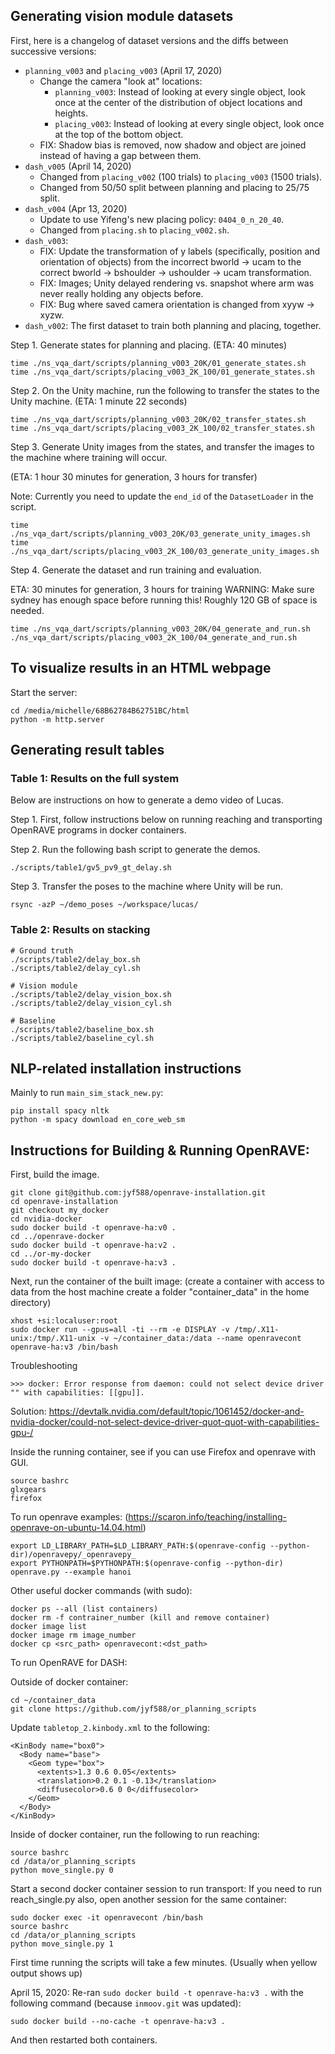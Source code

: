 ## Generating vision module datasets

First, here is a changelog of dataset versions and the diffs between successive
versions:

- `planning_v003` and `placing_v003` (April 17, 2020)
  - Change the camera "look at" locations:
    - `planning_v003`: Instead of looking at every single object, look once at the center of the distribution of object locations and heights.
    - `placing_v003`: Instead of looking at every single object, look once at the top of the bottom object.
  - FIX: Shadow bias is removed, now shadow and object are joined instead of 
  having a gap between them.
- `dash_v005` (April 14, 2020)
  - Changed from `placing_v002` (100 trials) to `placing_v003` (1500 trials).
  - Changed from 50/50 split between planning and placing to 25/75 split.
- `dash_v004` (Apr 13, 2020)
  - Update to use Yifeng's new placing policy: `0404_0_n_20_40`.
  - Changed from `placing.sh` to `placing_v002.sh`.
- `dash_v003`: 
  - FIX: Update the transformation of y labels (specifically, position and 
  orientation of objects) from the incorrect bworld -> ucam to the correct 
  bworld -> bshoulder -> ushoulder -> ucam transformation.
  - FIX: Images; Unity delayed rendering vs. snapshot where arm was never 
    really holding any objects before.
  - FIX: Bug where saved camera orientation is changed from xyyw -> xyzw.
- `dash_v002`: The first dataset to train both planning and placing, together.

Step 1. Generate states for planning and placing. (ETA: 40 minutes)

```
time ./ns_vqa_dart/scripts/planning_v003_20K/01_generate_states.sh
time ./ns_vqa_dart/scripts/placing_v003_2K_100/01_generate_states.sh
```

Step 2. On the Unity machine, run the following to transfer the states to the
Unity machine.
(ETA: 1 minute 22 seconds)

```
time ./ns_vqa_dart/scripts/planning_v003_20K/02_transfer_states.sh
time ./ns_vqa_dart/scripts/placing_v003_2K_100/02_transfer_states.sh
```

Step 3. Generate Unity images from the states, and transfer the images to the 
machine where training will occur. 

(ETA: 1 hour 30 minutes for generation, 3 
hours for transfer)

Note: Currently you need to update the `end_id` of the `DatasetLoader` in the
script.

```
time ./ns_vqa_dart/scripts/planning_v003_20K/03_generate_unity_images.sh
time ./ns_vqa_dart/scripts/placing_v003_2K_100/03_generate_unity_images.sh
```

Step 4. Generate the dataset and run training and evaluation.

ETA: 30 minutes for generation, 3 hours for training
WARNING: Make sure sydney has enough space before running this! Roughly 120 GB
of space is needed.


```
time ./ns_vqa_dart/scripts/planning_v003_20K/04_generate_and_run.sh
./ns_vqa_dart/scripts/placing_v003_2K_100/04_generate_and_run.sh
```

## To visualize results in an HTML webpage

Start the server:
```
cd /media/michelle/68B62784B62751BC/html
python -m http.server
```

## Generating result tables

### Table 1: Results on the full system

Below are instructions on how to generate a demo video of Lucas.

Step 1. First, follow instructions below on running reaching and transporting
OpenRAVE programs in docker containers.

Step 2. Run the following bash script to generate the demos.
```
./scripts/table1/gv5_pv9_gt_delay.sh
```

Step 3. Transfer the poses to the machine where Unity will be run.
```
rsync -azP ~/demo_poses ~/workspace/lucas/
```

### Table 2: Results on stacking

```
# Ground truth
./scripts/table2/delay_box.sh
./scripts/table2/delay_cyl.sh

# Vision module
./scripts/table2/delay_vision_box.sh
./scripts/table2/delay_vision_cyl.sh

# Baseline
./scripts/table2/baseline_box.sh
./scripts/table2/baseline_cyl.sh
```

## NLP-related installation instructions

Mainly to run `main_sim_stack_new.py`:

```
pip install spacy nltk
python -m spacy download en_core_web_sm
```

## Instructions for Building & Running OpenRAVE:

First, build the image.

```
git clone git@github.com:jyf588/openrave-installation.git
cd openrave-installation
git checkout my_docker
cd nvidia-docker
sudo docker build -t openrave-ha:v0 .
cd ../openrave-docker
sudo docker build -t openrave-ha:v2 .
cd ../or-my-docker
sudo docker build -t openrave-ha:v3 .
```

Next, run the container of the built image:
(create a container with access to data from the host machine create a folder "container_data" in the home directory)

```
xhost +si:localuser:root
sudo docker run --gpus=all -ti --rm -e DISPLAY -v /tmp/.X11-unix:/tmp/.X11-unix -v ~/container_data:/data --name openravecont openrave-ha:v3 /bin/bash
```

Troubleshooting
```
>>> docker: Error response from daemon: could not select device driver "" with capabilities: [[gpu]].
```
Solution: https://devtalk.nvidia.com/default/topic/1061452/docker-and-nvidia-docker/could-not-select-device-driver-quot-quot-with-capabilities-gpu-/

Inside the running container, see if you can use Firefox and openrave with GUI.
```
source bashrc
glxgears
firefox
```

To run openrave examples: (https://scaron.info/teaching/installing-openrave-on-ubuntu-14.04.html)
```
export LD_LIBRARY_PATH=$LD_LIBRARY_PATH:$(openrave-config --python-dir)/openravepy/_openravepy_
export PYTHONPATH=$PYTHONPATH:$(openrave-config --python-dir)
openrave.py --example hanoi
```

Other useful docker commands (with sudo): 

```
docker ps --all (list containers)
docker rm -f contrainer_number (kill and remove container)
docker image list
docker image rm image_number
docker cp <src_path> openravecont:<dst_path>
```

To run OpenRAVE for DASH:

Outside of docker container:
```
cd ~/container_data
git clone https://github.com/jyf588/or_planning_scripts
```

Update `tabletop_2.kinbody.xml` to the following:

```
<KinBody name="box0">
  <Body name="base">
    <Geom type="box">
      <extents>1.3 0.6 0.05</extents>
      <translation>0.2 0.1 -0.13</translation>
      <diffusecolor>0.6 0 0</diffusecolor>
    </Geom>
  </Body>
</KinBody>
```

Inside of docker container, run the following to run reaching:
```
source bashrc
cd /data/or_planning_scripts
python move_single.py 0
```

Start a second docker container session to run transport:
If you need to run reach_single.py also, open another session for the same 
container:
```
sudo docker exec -it openravecont /bin/bash
source bashrc
cd /data/or_planning_scripts
python move_single.py 1
```

First time running the scripts will take a few minutes. (Usually when yellow
output shows up)

April 15, 2020: Re-ran `sudo docker build -t openrave-ha:v3 .` with 
the following command (because `inmoov.git` was updated):
```
sudo docker build --no-cache -t openrave-ha:v3 .
```
And then restarted both containers.
